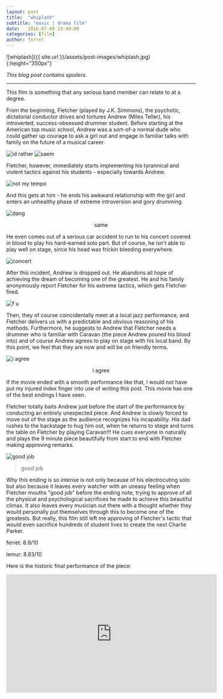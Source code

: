 ```yaml
---
layout: post
title:  "whiplash"
subtitle: "music | drama film"
date:   2016-07-09 23:49:00
categories: [film]
author: ferret
---
```


![whiplash]({{ site.url }}/assets/post-images/whiplash.jpg){:height="350px"}

*This blog post contains spoilers.*


---
This film is something that any serious band member can relate to at a degree. 

From the beginning, Fletcher (played by J.K. Simmons), the psychotic, dictatorial conductor drives and tortures Andrew (Miles Teller), his introverted, success-obsessed drummer student. Before starting at the American top music school, Andrew was a sort-of-a normal dude who could gather up courage to ask a girl out and engage in familiar talks with family on the future of a musical career.

![id rather](http://imoviequotes.com/wp-content/uploads/2015/02/201-Whiplash-quotes.gif)
![saem](http://imoviequotes.com/wp-content/uploads/2015/02/202-Whiplash-quotes.gif)

Fletcher, however, immediately starts implementing his tyrannical and violent tactics against his students - especially towards Andrew. 

![not my tempo](https://67.media.tumblr.com/97bf99f61232b4f9354a834ff4d6c876/tumblr_nk8qb5GpKP1r9pgnno1_500.gif)

And this gets at him - he ends his awkward relationship with the girl and enters an unhealthy phase of extreme introversion and gory drumming. 

![dang](https://66.media.tumblr.com/07b50157f1061e8fa1501b574036605d/tumblr_nksu4lpSJU1u9u8o0o1_500.gif)

<center> same </center>

He even comes out of a serious car accident to run to his concert covered in blood to play his hard-earned solo part. But of course, he isn't able to play well on stage, since his head was frickin bleeding everywhere.

![concert](http://basementrejects.com/wp-content/uploads/2015/03/whiplash-2014-movie-review-car-accident-playing-drums-bloody-andrew-neiman-miles-teller.jpg)

After this incident, Andrew is dropped out. He abandons all hope of achieving the dream of becoming one of the greatest. He and his family anonymously report Fletcher for his extreme tactics, which gets Fletcher fired. 

![f u](https://66.media.tumblr.com/e9bb3986a2a0c6407e611624345a9221/tumblr_nnearoe9Aj1tm0p2po1_500.gif)

Then, they of course coincidentally meet at a local jazz performance, and Fletcher delivers us with a predictable and obvious reasoning of his methods. Furthermore, he suggests to Andrew that Fletcher needs a drummer who is familiar with Caravan (the piece Andrew poured his blood into) and of course Andrew agrees to play on stage with his local band. By this point, we feel that they are now and will be on friendly terms.

![i agree](http://bumfuzzledjane.com/wp-content/uploads/2015/03/tumblr_ni3nus1Kwp1u0y8l9o1_500.gif)

<center> i agree </center>

If the movie ended with a smooth performance like that, I would not have put my injured index finger into use of writing this post. This movie has one of the best endings I have seen.

Fletcher totally baits Andrew just before the start of the performance by conducting an entirely unexpected piece. And Andrew is slowly forced to move out of the stage as the audience recognizes his incapability. His dad rushes to the backstage to hug him out, when he returns to stage and turns the table on Fletcher by playing Caravan!!! He cues everyone in naturally and plays the 9 minute piece beautifully from start to end with Fletcher making approving remarks.

![good job](https://66.media.tumblr.com/57f84ef413b9c7d7ce7b2f7a7588dcdb/tumblr_njyxa59fai1rn40rmo1_500.gif)

>good job

Why this ending is so intense is not only because of his electrocuting solo but also because it leaves every watcher with an uneasy feeling when Fletcher mouths "good job" before the ending note, trying to approve of all the physical and psychological sacrifices he made to achieve this beautiful climax. It also leaves every musician out there with a thought whether they would personally put themselves through this to become one of the greatests. But really, this film still left me approving of Fletcher's tactic that would even sacrifice hundreds of student lives to create the next Charlie Parker.

ferret: 8.9/10

lemur: 8.83/10

Here is the historic final performance of the piece:

<center><iframe width="560" height="315" src="https://www.youtube.com/embed/TS-G4UQTfUo" frameborder="0" allowfullscreen></iframe></center>
